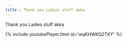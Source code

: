 ```yaml
---
title : Thank you Ladies stuff akka
---
```


Thank you Ladies stuff akka



{% include youtubePlayer.html id='wqKHWKQ2TKY' %}
